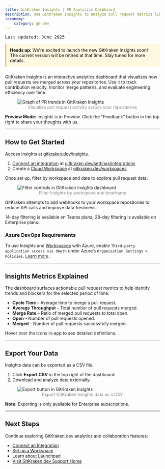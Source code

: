 ```yaml
---
title: GitKraken Insights | PR Analytics Dashboard 
description: Use GitKraken Insights to analyze pull request metrics like cycle time, merge rate, and throughput with a visual dashboard.
taxonomy:
    category: gk-dev
---
```


<kbd>Last updated: June 2025</kbd>

<div style="background-color: #fff8e1; border-left: 4px solid #fbc02d; padding: 12px; margin-bottom: 24px; color: #000;">
  <strong>Heads up:</strong> We're excited to launch the new GitKraken Insights soon! The current version will be retired at that time. Stay tuned for more details.
</div>

GitKraken Insights is an interactive analytics dashboard that visualizes how pull requests are merged across your repositories. Use it to track contribution velocity, monitor merge patterns, and evaluate engineering efficiency over time.

<figure>
  <img src="/wp-content/uploads/gkdev-insights.png" srcset="/wp-content/uploads/gkdev-insights@2x.png" class="img-bordered center help-center-img" alt="Graph of PR trends in GitKraken Insights">
  <figcaption style="color:#888;text-align:center">Visualize pull request activity across your repositories</figcaption>
</figure>

<div class='callout callout--warning'>
  <p><strong>Preview Mode:</strong> Insights is in Preview. Click the "Feedback" button in the top right to share your thoughts with us.</p>
</div>

***

## How to Get Started

Access Insights at [gitkraken.dev/insights](https://gitkraken.dev/insights?source=help_center).

1. [Connect an integration](/gk-dev/gk-dev-integrations/) at [gitkraken.dev/settings/integrations](https://gitkraken.dev/settings/integrations?source=help_center)
2. Create a [Cloud Workspace](/gk-dev/gk-dev-home/#workspaces) at [gitkraken.dev/workspaces](https://gitkraken.dev/workspaces?source=help_center)

Once set up, filter by workspace and date to explore pull request data.

<figure>
  <img src="/wp-content/uploads/gkdev-insights-filters.png" srcset="/wp-content/uploads/gkdev-insights-filters@2x.png" class="img-bordered center help-center-img" alt="Filter controls in GitKraken Insights dashboard">
  <figcaption style="color:#888;text-align:center">Filter Insights by workspace and timeframe</figcaption>
</figure>

<div class='callout callout--note'>
  <p>GitKraken attempts to add webhooks to your workspace repositories to reduce API calls and improve data freshness.</p>
  <p>14-day filtering is available on Teams plans; 28-day filtering is available on Enterprise plans.</p>
</div>

### Azure DevOps Requirements

To use Insights and [Workspaces](/gk-dev/gk-dev-home/#workspaces) with Azure, enable `Third-party application access via OAuth` under Azure’s `Organization Settings > Policies`. [Learn more](https://learn.microsoft.com/en-us/azure/devops/organizations/accounts/change-application-access-policies?view=azure-devops).

***

## Insights Metrics Explained

The dashboard surfaces actionable pull request metrics to help identify trends and blockers for the selected period of time:

- **Cycle Time** – Average time to merge a pull request.
- **Average Throughput** – Total number of pull requests merged.
- **Merge Rate** – Ratio of merged pull requests to total open.
- **Open** – Number of pull requests opened.
- **Merged** – Number of pull requests successfully merged.

Hover over the <i class="fa-solid fa-circle-info"></i> icons in-app to see detailed definitions.

***

## Export Your Data

Insights data can be exported as a CSV file.

1. Click **Export CSV** in the top right of the dashboard.
2. Download and analyze data externally.

<figure>
  <img src="/wp-content/uploads/gkdev-insights-export.png" srcset="/wp-content/uploads/gkdev-insights-export@2x.png" class="img-bordered center help-center-img" alt="Export button in GitKraken Insights">
  <figcaption style="color:#888;text-align:center">Export GitKraken Insights data as a CSV</figcaption>
</figure>

<div class='callout callout--note'>
  <p><strong>Note:</strong> Exporting is only available for Enterprise subscriptions.</p>
</div>

***

## Next Steps

Continue exploring GitKraken.dev analytics and collaboration features:
- [Connect an Integration](/gk-dev/gk-dev-integrations/)
- [Set up a Workspace](/gk-dev/gk-dev-home/#workspaces-organize-projects-by-team)
- [Learn about Launchpad](/gk-dev/gk-dev-home/#launchpad-your-daily-git-dashboard)
- [Visit GitKraken.dev Support Home](/gk-dev/gk-dev-home/)
